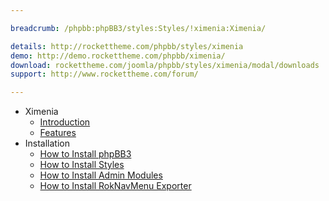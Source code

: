 ```yaml
---

breadcrumb: /phpbb:phpBB3/styles:Styles/!ximenia:Ximenia/

details: http://rockettheme.com/phpbb/styles/ximenia
demo: http://demo.rockettheme.com/phpbb/ximenia/
download: rockettheme.com/joomla/phpbb/styles/ximenia/modal/downloads
support: http://www.rockettheme.com/forum/

---
```


* Ximenia
	* [Introduction](INDEX.md#introduction)
	* [Features](INDEX.md#features)
* Installation
	* [How to Install phpBB3](../../start/install.md)
	* [How to Install Styles](../../start/styles.md)
	* [How to Install Admin Modules](../../start/styles.md#installing-administrative-modules)
	* [How to Install RokNavMenu Exporter](../../modules/roknavmenu.md)